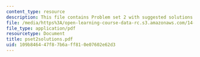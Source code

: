 ```yaml
---
content_type: resource
description: This file contains Problem set 2 with suggested solutions.
file: /media/https%3A/open-learning-course-data-rc.s3.amazonaws.com/14-472-public-economics-ii-spring-2004/109b846447f87b6aff810e07602e62d3_pset2solutions.pdf
file_type: application/pdf
resourcetype: Document
title: pset2solutions.pdf
uid: 109b8464-47f8-7b6a-ff81-0e07602e62d3
---
```

